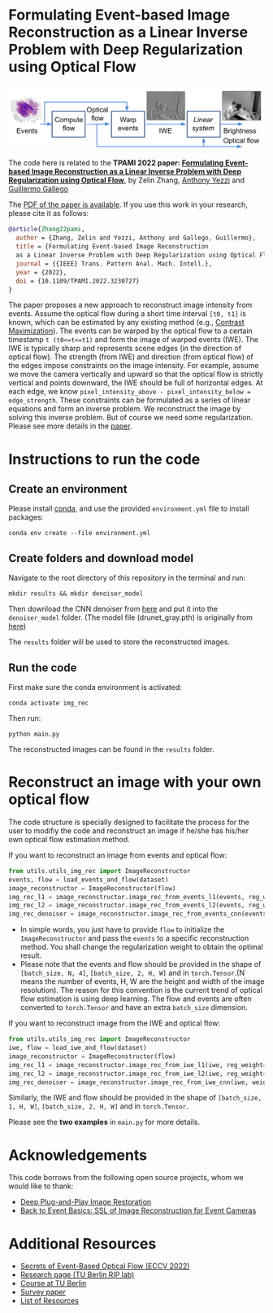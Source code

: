 # Formulating Event-based Image Reconstruction as a Linear Inverse Problem with Deep Regularization using Optical Flow

![image](docs/ImgRecLinInvProb.png)

The code here is related to the **TPAMI 2022 paper: [Formulating Event-based Image Reconstruction as a Linear Inverse Problem with Deep Regularization using Optical Flow](https://doi.org/10.1109/TPAMI.2022.3230727)**, by Zelin Zhang, [Anthony Yezzi](https://scholar.google.ch/citations?user=CZiW6c8AAAAJ) and [Guillermo Gallego](https://sites.google.com/view/guillermogallego)

The [PDF of the paper is available](https://arxiv.org/pdf/2112.06242). If you use this work in your research, please cite it as follows:

```bibtex
@article{Zhang22pami,
  author = {Zhang, Zelin and Yezzi, Anthony and Gallego, Guillermo},  
  title = {Formulating Event-based Image Reconstruction 
  as a Linear Inverse Problem with Deep Regularization using Optical Flow},
  journal = {{IEEE} Trans. Pattern Anal. Mach. Intell.},
  year = {2022},
  doi = {10.1109/TPAMI.2022.3230727}
}
```

The paper proposes a new approach to reconstruct image intensity from events. Assume the optical flow during a short time interval `[t0, t1]` is known, which can be estimated by any existing method (e.g., [Contrast Maximization](https://github.com/tub-rip/event_based_optical_flow)). The events can be warped by the optical flow to a certain timestamp `t (t0<=t<=t1)` and form the image of warped events (IWE). The IWE is typically sharp and represents scene edges (in the direction of optical flow). The strength (from IWE) and direction (from optical flow) of the edges impose constraints on the image intensity. For example, assume we move the camera vertically and upward so that the optical flow is strictly vertical and points downward, the IWE should be full of horizontal edges. At each edge, we know `pixel_intensity_above - pixel_intensity_below = edge_strength`. These constraints can be formulated as a series of linear equations and form an inverse problem. We reconstruct the image by solving this inverse problem. But of course we need some regularization. Please see more details in the [paper](https://arxiv.org/pdf/2112.06242).


# Instructions to run the code

## Create an environment

Please install [conda](https://docs.conda.io/en/latest/miniconda.html#linux-installers), and use the provided `environment.yml` file to install packages:
```
conda env create --file environment.yml
```

## Create folders and download model
Navigate to the root directory of this repository in the terminal and run:
```
mkdir results && mkdir denoiser_model
```
Then download the CNN denoiser from [here](https://drive.google.com/file/d/1oSsLjPPn6lqtzraFZLZGmwP_5KbPfTES/view?usp=sharing) and put it into the `denoiser_model` folder.
(The model file (drunet_gray.pth) is originally from [here](https://github.com/cszn/DPIR/tree/master/model_zoo))

The `results` folder will be used to store the reconstructed images.

## Run the code
First make sure the conda environment is activated:
```
conda activate img_rec
```
Then run:
```
python main.py
```

The reconstructed images can be found in the `results` folder. 

# Reconstruct an image with your own optical flow

The code structure is specially designed to facilitate the process for the user to modifiy the code and reconstruct an image if he/she has his/her own optical flow estimation method.

If you want to reconstruct an image from events and optical flow:

```python
from utils.utils_img_rec import ImageReconstructor
events, flow = load_events_and_flow(dataset)
image_reconstructor = ImageReconstructor(flow)
img_rec_l1 = image_reconstructor.image_rec_from_events_l1(events, reg_weight=1e-1)
img_rec_l2 = image_reconstructor.image_rec_from_events_l2(events, reg_weight=3e-1)
img_rec_denoiser = image_reconstructor.image_rec_from_events_cnn(events, weight1=2.5, weight2=1.3)
```

* In simple words, you just have to provide `flow` to initialize the `ImageReconstructor` and pass the `events` to a specific reconstruction method. 
You shall change the regularization weight to obtain the optimal result.
* Please note that the events and flow should be provided in the shape of `[batch_size, N, 4]`, `[batch_size, 2, H, W]` and in `torch.Tensor`.(N means the number of events, H, W are the height and width of the image resolution). The reason for this convention is the current trend of optical flow estimation is using deep learning. The flow and events are often converted to `torch.Tensor` and have an extra `batch_size` dimension.

If you want to reconstruct image from the IWE and optical flow:

```python
from utils.utils_img_rec import ImageReconstructor
iwe, flow = load_iwe_and_flow(dataset)
image_reconstructor = ImageReconstructor(flow)
img_rec_l1 = image_reconstructor.image_rec_from_iwe_l1(iwe, reg_weight=1e-1)
img_rec_l2 = image_reconstructor.image_rec_from_iwe_l2(iwe, reg_weight=3e-1)
img_rec_denoiser = image_reconstructor.image_rec_from_iwe_cnn(iwe, weight1=2.5, weight2=1.3)
```
Similarly, the IWE and flow should be provided in the shape of `[batch_size, 1, H, W]`, `[batch_size, 2, H, W]` and in `torch.Tensor`.

Please see the **two examples** in `main.py` for more details.

# Acknowledgements

This code borrows from the following open source projects, whom we would like to thank:

- [Deep Plug-and-Play Image Restoration](https://github.com/cszn/DPIR)
- [Back to Event Basics: SSL of Image Reconstruction for Event Cameras](https://github.com/tudelft/ssl_e2vid)

# Additional Resources

* [Secrets of Event-Based Optical Flow (ECCV 2022)](https://github.com/tub-rip/event_based_optical_flow)
* [Research page (TU Berlin RIP lab)](https://sites.google.com/view/guillermogallego/research/event-based-vision)
* [Course at TU Berlin](https://sites.google.com/view/guillermogallego/teaching/event-based-robot-vision)
* [Survey paper](http://rpg.ifi.uzh.ch/docs/EventVisionSurvey.pdf)
* [List of Resources](https://github.com/uzh-rpg/event-based_vision_resources)
